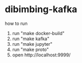 # dibimbing-kafka
how to run
1. run "make docker-build"
2. run "make kafka"
3. run "make jupyter"
4. run "make proto"
5. open http://localhost:9999/